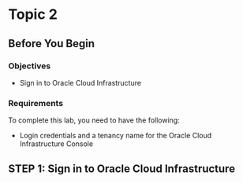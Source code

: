 # Topic 2

## Before You Begin
### Objectives
- Sign in to Oracle Cloud Infrastructure


### Requirements
To complete this lab, you need to have the following:
- Login credentials and a tenancy name for the Oracle Cloud Infrastructure Console


## **STEP 1**: Sign in to Oracle Cloud Infrastructure


